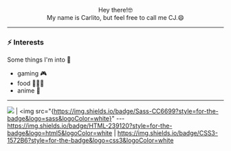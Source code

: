<p align="center">
  Hey there!🤓
  </br>
  My name is Carlito, but feel free to call me CJ.😄
</p>

---

### :zap: Interests
Some things I'm into 🥵
- gaming 🎮
- food 🥵🍜😩
- anime 🦑

---

<img src="{https://img.shields.io/badge/React-20232A?style=for-the-badge&logo=react&logoColor=61DAFB}" /> | <img src="{https://img.shields.io/badge/Sass-CC6699?style=for-the-badge&logo=sass&logoColor=white}" --- https://img.shields.io/badge/HTML-239120?style=for-the-badge&logo=html5&logoColor=white | https://img.shields.io/badge/CSS3-1572B6?style=for-the-badge&logo=css3&logoColor=white

<!--
**carlito-jdp/carlito-jdp** is a ✨ _special_ ✨ repository because its `README.md` (this file) appears on your GitHub profile.


- 🔭 I’m currently working on ...
- 🌱 I’m currently learning ...
- 👯 I’m looking to collaborate on ...
- 🤔 I’m looking for help with ...
- 💬 Ask me about ...
- 📫 How to reach me: ...
- 😄 Pronouns: ...
- ⚡ Fun fact: ...
-->
